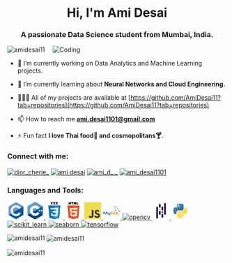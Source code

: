 ###
<h1 align="center">Hi, I'm Ami Desai</h1>
<h3 align="center">A passionate Data Science student from Mumbai, India.</h3>
<image align="right" alt="Coding" width="400" src= "https://i.pinimg.com/originals/c4/a5/2c/c4a52cd09e176492580ec5882329e9eb.gif">

<p align="left"> <img src="https://komarev.com/ghpvc/?username=amidesai11&label=Profile%20views&color=0e75b6&style=flat" alt="amidesai11" /> </p>

- 🔭 I’m currently working on Data Analytics and Machine Learning projects.

- 🌱 I’m currently learning about **Neural Networks and Cloud Engineering.**

- 👩🏻‍💻 All of my projects are available at [https://github.com/AmiDesai11?tab=repositories](https://github.com/AmiDesai11?tab=repositories)

- 📫 How to reach me **ami.desai1101@gmail.com**

- ⚡ Fun fact **I love Thai food🍲 and cosmopolitans🍸.**

<h3 align="left">Connect with me:</h3>
<p align="left">
<a href="https://twitter.com/dior_cherie_" target="blank"><img align="center" src="https://raw.githubusercontent.com/rahuldkjain/github-profile-readme-generator/master/src/images/icons/Social/twitter.svg" alt="dior_cherie_" height="30" width="40" /></a>
<a href="https://linkedin.com/in/ami desai" target="blank"><img align="center" src="https://raw.githubusercontent.com/rahuldkjain/github-profile-readme-generator/master/src/images/icons/Social/linked-in-alt.svg" alt="ami desai" height="30" width="40" /></a>
<a href="https://instagram.com/ami_d_._" target="blank"><img align="center" src="https://raw.githubusercontent.com/rahuldkjain/github-profile-readme-generator/master/src/images/icons/Social/instagram.svg" alt="ami_d_._" height="30" width="40" /></a>
<a href="https://www.hackerrank.com/ami_desai1101" target="blank"><img align="center" src="https://raw.githubusercontent.com/rahuldkjain/github-profile-readme-generator/master/src/images/icons/Social/hackerrank.svg" alt="ami_desai1101" height="30" width="40" /></a>
</p>

<h3 align="left">Languages and Tools:</h3>
<p align="left"> <a href="https://www.cprogramming.com/" target="_blank" rel="noreferrer"> <img src="https://raw.githubusercontent.com/devicons/devicon/master/icons/c/c-original.svg" alt="c" width="40" height="40"/> </a> <a href="https://www.w3schools.com/cpp/" target="_blank" rel="noreferrer"> <img src="https://raw.githubusercontent.com/devicons/devicon/master/icons/cplusplus/cplusplus-original.svg" alt="cplusplus" width="40" height="40"/> </a> <a href="https://www.w3schools.com/css/" target="_blank" rel="noreferrer"> <img src="https://raw.githubusercontent.com/devicons/devicon/master/icons/css3/css3-original-wordmark.svg" alt="css3" width="40" height="40"/> </a> <a href="https://www.w3.org/html/" target="_blank" rel="noreferrer"> <img src="https://raw.githubusercontent.com/devicons/devicon/master/icons/html5/html5-original-wordmark.svg" alt="html5" width="40" height="40"/> </a> <a href="https://developer.mozilla.org/en-US/docs/Web/JavaScript" target="_blank" rel="noreferrer"> <img src="https://raw.githubusercontent.com/devicons/devicon/master/icons/javascript/javascript-original.svg" alt="javascript" width="40" height="40"/> </a> <a href="https://www.mysql.com/" target="_blank" rel="noreferrer"> <img src="https://raw.githubusercontent.com/devicons/devicon/master/icons/mysql/mysql-original-wordmark.svg" alt="mysql" width="40" height="40"/> </a> <a href="https://opencv.org/" target="_blank" rel="noreferrer"> <img src="https://www.vectorlogo.zone/logos/opencv/opencv-icon.svg" alt="opencv" width="40" height="40"/> </a> <a href="https://pandas.pydata.org/" target="_blank" rel="noreferrer"> <img src="https://raw.githubusercontent.com/devicons/devicon/2ae2a900d2f041da66e950e4d48052658d850630/icons/pandas/pandas-original.svg" alt="pandas" width="40" height="40"/> </a> <a href="https://www.python.org" target="_blank" rel="noreferrer"> <img src="https://raw.githubusercontent.com/devicons/devicon/master/icons/python/python-original.svg" alt="python" width="40" height="40"/> </a> <a href="https://scikit-learn.org/" target="_blank" rel="noreferrer"> <img src="https://upload.wikimedia.org/wikipedia/commons/0/05/Scikit_learn_logo_small.svg" alt="scikit_learn" width="40" height="40"/> </a> <a href="https://seaborn.pydata.org/" target="_blank" rel="noreferrer"> <img src="https://seaborn.pydata.org/_images/logo-mark-lightbg.svg" alt="seaborn" width="40" height="40"/> </a> <a href="https://www.tensorflow.org" target="_blank" rel="noreferrer"> <img src="https://www.vectorlogo.zone/logos/tensorflow/tensorflow-icon.svg" alt="tensorflow" width="40" height="40"/> </a> </p>

<p><img align="left" src="https://github-readme-stats.vercel.app/api/top-langs?username=amidesai11&show_icons=true&locale=en&layout=compact" alt="amidesai11" /></p>

<p>&nbsp;<img align="center" src="https://github-readme-stats.vercel.app/api?username=amidesai11&show_icons=true&locale=en" alt="amidesai11" /></p>

<p><img align="center" src="https://github-readme-streak-stats.herokuapp.com/?user=amidesai11&" alt="amidesai11" /></p>

